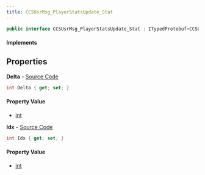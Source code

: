 ```yaml
---
title: CCSUsrMsg_PlayerStatsUpdate_Stat
---
```


```csharp
public interface CCSUsrMsg_PlayerStatsUpdate_Stat : ITypedProtobuf<CCSUsrMsg_PlayerStatsUpdate_Stat>, INativeHandle
```

#### Implements

## Properties

**Delta** - [Source Code](https://github.com/swiftly-solution/swiftlys2/blob/master/managed/src/SwiftlyS2.Generated/Protobufs/Interfaces/CCSUsrMsg_PlayerStatsUpdate_Stat.cs#L16)

```csharp
int Delta { get; set; }
```

#### Property Value

- [int](https://learn.microsoft.com/dotnet/api/system.int32)

**Idx** - [Source Code](https://github.com/swiftly-solution/swiftlys2/blob/master/managed/src/SwiftlyS2.Generated/Protobufs/Interfaces/CCSUsrMsg_PlayerStatsUpdate_Stat.cs#L13)

```csharp
int Idx { get; set; }
```

#### Property Value

- [int](https://learn.microsoft.com/dotnet/api/system.int32)

